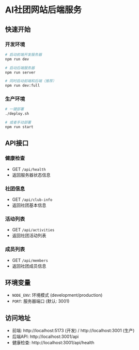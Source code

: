 # AI社团网站后端服务

## 快速开始

### 开发环境
```bash
# 启动前端开发服务器
npm run dev

# 启动后端服务器
npm run server

# 同时启动前端和后端（推荐）
npm run dev:full
```

### 生产环境
```bash
# 一键部署
./deploy.sh

# 或者手动部署
npm run start
```

## API接口

### 健康检查
- GET `/api/health`
- 返回服务器状态信息

### 社团信息
- GET `/api/club-info`
- 返回社团基本信息

### 活动列表
- GET `/api/activities`
- 返回社团活动列表

### 成员列表
- GET `/api/members`
- 返回社团成员信息

## 环境变量

- `NODE_ENV`: 环境模式 (development/production)
- `PORT`: 服务器端口 (默认: 3001)

## 访问地址

- 前端: http://localhost:5173 (开发) / http://localhost:3001 (生产)
- 后端API: http://localhost:3001/api
- 健康检查: http://localhost:3001/api/health
